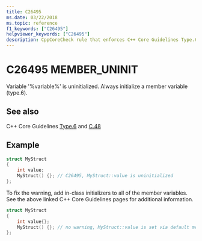 ```yaml
---
title: C26495
ms.date: 03/22/2018
ms.topic: reference
f1_keywords: ["C26495"]
helpviewer_keywords: ["C26495"]
description: CppCoreCheck rule that enforces C++ Core Guidelines Type.6
---
```

# C26495 MEMBER_UNINIT

Variable '%variable%' is uninitialized. Always initialize a member variable (type.6).

## See also

C++ Core Guidelines [Type.6](https://github.com/isocpp/CppCoreGuidelines/blob/master/CppCoreGuidelines.md#SS-type) and [C.48](https://github.com/isocpp/CppCoreGuidelines/blob/master/CppCoreGuidelines.md#c48-prefer-in-class-initializers-to-member-initializers-in-constructors-for-constant-initializers)

## Example

```cpp
struct MyStruct
{
    int value;
    MyStruct() {}; // C26495, MyStruct::value is uninitialized
};
```

To fix the warning, add in-class initializers to all of the member variables. See the above linked C++ Core Guidelines pages for additional information.

```cpp
struct MyStruct
{
    int value{};
    MyStruct() {}; // no warning, MyStruct::value is set via default member initialization
};
```
